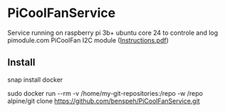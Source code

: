 # PiCoolFanService

Service running on raspberry pi 3b+ ubuntu core 24 to controle and log pimodule.com PiCoolFan I2C module ([Instructions.pdf](https://www.pimodules.com/_pdf/PCFM_V1.05.pdf))

## Install
snap install docker

sudo docker run --rm -v /home/my-git-repositories:/repo -w /repo alpine/git clone https://github.com/benspeh/PiCoolFanService.git

